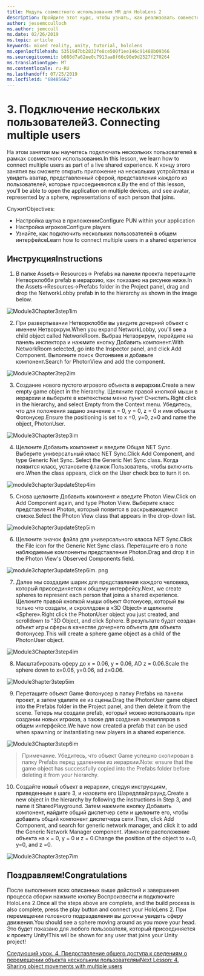 ```yaml
---
title: Модуль совместного использования MR для HoloLens 2
description: Пройдите этот курс, чтобы узнать, как реализовать совместное использование нескольких пользователей в приложении HoloLens 2.
author: jessemcculloch
ms.author: jemccull
ms.date: 02/26/2019
ms.topic: article
keywords: mixed reality, unity, tutorial, hololens
ms.openlocfilehash: 53519d7bb2832fe8ce500f1ee146c91488b09366
ms.sourcegitcommit: b086d7a62ee0c7913aa8f66c90e9d2527f270264
ms.translationtype: MT
ms.contentlocale: ru-RU
ms.lasthandoff: 07/25/2019
ms.locfileid: "68485662"
---
```

# <a name="3-connecting-multiple-users"></a><span data-ttu-id="bd8b4-104">3. Подключение нескольких пользователей</span><span class="sxs-lookup"><span data-stu-id="bd8b4-104">3. Connecting multiple users</span></span>

<span data-ttu-id="bd8b4-105">На этом занятии мы научитесь подключать нескольких пользователей в рамках совместного использования.</span><span class="sxs-lookup"><span data-stu-id="bd8b4-105">In this lesson, we learn how to connect multiple users as part of a live shared experience.</span></span> <span data-ttu-id="bd8b4-106">К концу этого занятия вы сможете открыть приложение на нескольких устройствах и увидеть аватар, представленный сферой, представления каждого из пользователей, которые присоединяются к.</span><span class="sxs-lookup"><span data-stu-id="bd8b4-106">By the end of this lesson, you'll be able to open the application on multiple devices, and see avatar, represented by a sphere, representations of each person that joins.</span></span> 

<span data-ttu-id="bd8b4-107">Служит</span><span class="sxs-lookup"><span data-stu-id="bd8b4-107">Objectives:</span></span>

- <span data-ttu-id="bd8b4-108">Настройка шутка в приложении</span><span class="sxs-lookup"><span data-stu-id="bd8b4-108">Configure PUN within your application</span></span>
- <span data-ttu-id="bd8b4-109">Настройка игроков</span><span class="sxs-lookup"><span data-stu-id="bd8b4-109">Configure players</span></span>
- <span data-ttu-id="bd8b4-110">Узнайте, как подключить нескольких пользователей в общем интерфейсе</span><span class="sxs-lookup"><span data-stu-id="bd8b4-110">Learn how to connect multiple users in a shared experience</span></span>

## <a name="instructions"></a><span data-ttu-id="bd8b4-111">Инструкция</span><span class="sxs-lookup"><span data-stu-id="bd8b4-111">Instructions</span></span>

1. <span data-ttu-id="bd8b4-112">В папке Assets-> Resources-> Prefabs на панели проекта перетащите Нетворклобби prefab в иерархию, как показано на рисунке ниже.</span><span class="sxs-lookup"><span data-stu-id="bd8b4-112">In the Assets->Resources->Prefabs folder in the Project panel, drag and drop the NetworkLobby prefab in to the hierarchy as shown in the image below.</span></span>

![Module3Chapter3step1im](images/module3chapter3step1im.PNG)

2. <span data-ttu-id="bd8b4-114">При развертывании Нетворклобби вы увидите дочерний объект с именем Нетворкрум.</span><span class="sxs-lookup"><span data-stu-id="bd8b4-114">When you expand NetworkLobby, you'll see a child object called NetworkRoom.</span></span> <span data-ttu-id="bd8b4-115">Выбрав Нетворкрум, перейдите на панель инспектора и нажмите кнопку Добавить компонент.</span><span class="sxs-lookup"><span data-stu-id="bd8b4-115">With NetworkRoom selected, go into the Inspector panel, and click Add Component.</span></span> <span data-ttu-id="bd8b4-116">Выполните поиск Фотонвиев и добавьте компонент.</span><span class="sxs-lookup"><span data-stu-id="bd8b4-116">Search for PhotonView and add the component.</span></span>

![Module3Chapter3tep2im](images/module3chapter3step2im.PNG)

3. <span data-ttu-id="bd8b4-118">Создание нового пустого игрового объекта в иерархии.</span><span class="sxs-lookup"><span data-stu-id="bd8b4-118">Create a new empty game object in the hierarchy.</span></span> <span data-ttu-id="bd8b4-119">Щелкните правой кнопкой мыши в иерархии и выберите в контекстном меню пункт Очистить.</span><span class="sxs-lookup"><span data-stu-id="bd8b4-119">Right click in the hierarchy, and select Empty from the Context menu.</span></span> <span data-ttu-id="bd8b4-120">Убедитесь, что для положения задано значение x = 0, y = 0, z = 0 и имя объекта Фотонусер.</span><span class="sxs-lookup"><span data-stu-id="bd8b4-120">Ensure the positioning is set to x =0, y=0, z=0 and name the object, PhotonUser.</span></span>

![Module3Chapter3step3im](images/module3chapter3step3im.PNG)

4. <span data-ttu-id="bd8b4-122">Щелкните Добавить компонент и введите Общая NET Sync. Выберите универсальный класс NET Sync.</span><span class="sxs-lookup"><span data-stu-id="bd8b4-122">Click Add Component, and type Generic Net Sync. Select the Generic Net Sync class.</span></span> <span data-ttu-id="bd8b4-123">Когда появится класс, установите флажок Пользователь, чтобы включить его.</span><span class="sxs-lookup"><span data-stu-id="bd8b4-123">When the class appears, click on the User check box to turn it on.</span></span> 

![module3chapter3updateStep4im](images/module3chapter3updateStep4im.png)

5. <span data-ttu-id="bd8b4-125">Снова щелкните Добавить компонент и введите Photon View.</span><span class="sxs-lookup"><span data-stu-id="bd8b4-125">Click on Add Component again, and type Photon View.</span></span> <span data-ttu-id="bd8b4-126">Выберите класс представления Photon, который появится в раскрывающемся списке.</span><span class="sxs-lookup"><span data-stu-id="bd8b4-126">Select the Photon View class that appears in the drop-down list.</span></span>

![module3chapter3updateStep5im](images/module3chapter3updateStep5im.png)

6. <span data-ttu-id="bd8b4-128">Щелкните значок файла для универсального класса NET Sync.</span><span class="sxs-lookup"><span data-stu-id="bd8b4-128">Click the File icon for the Generic Net Sync class.</span></span> <span data-ttu-id="bd8b4-129">Перетащите его в поле наблюдаемые компоненты представления Photon.</span><span class="sxs-lookup"><span data-stu-id="bd8b4-129">Drag and drop it in the Photon View's Observed Components field.</span></span> 

![module3chapter3updateStep6im. png](images/module3chapter3updateStep6im.png) 

7. <span data-ttu-id="bd8b4-131">Далее мы создадим шарик для представления каждого человека, который присоединяется к общему интерфейсу.</span><span class="sxs-lookup"><span data-stu-id="bd8b4-131">Next, we create spheres to represent each person that joins a shared experience.</span></span> <span data-ttu-id="bd8b4-132">Щелкните правой кнопкой мыши объект Фотонусер, который вы только что создали, и скроллдовн в «3D Object» и щелкните «Sphere».</span><span class="sxs-lookup"><span data-stu-id="bd8b4-132">Right click the PhotonUser object you just created, and scrolldown to "3D Object, and click Sphere.</span></span> <span data-ttu-id="bd8b4-133">В результате будет создан объект игры сферы в качестве дочернего объекта для объекта Фотонусер.</span><span class="sxs-lookup"><span data-stu-id="bd8b4-133">This will create a sphere game object as a child of the PhotonUser object.</span></span>

![Module3Chapter3step4im](images/module3chapter3step4im.PNG)

8. <span data-ttu-id="bd8b4-135">Масштабировать сферу до x = 0.06, y = 0.06, AD z = 0.06.</span><span class="sxs-lookup"><span data-stu-id="bd8b4-135">Scale the sphere down to x=0.06, y=0.06, ad z=0.06.</span></span>

![Module3hapter3step5im](images/module3chapter3step5im.PNG)

9. <span data-ttu-id="bd8b4-137">Перетащите объект Game Фотонусер в папку Prefabs на панели проект, а затем удалите ее из сцены.</span><span class="sxs-lookup"><span data-stu-id="bd8b4-137">Drag the PhotonUser game object into the Prefabs folder in the Project panel, and then delete it from the scene.</span></span> <span data-ttu-id="bd8b4-138">Теперь мы создали prefab, который можно использовать при создании новых игроков, а также для создания экземпляров в общем интерфейсе.</span><span class="sxs-lookup"><span data-stu-id="bd8b4-138">We have now created a prefab that can be used when spawning or instantiating new players in a shared experience.</span></span>

![Module3Chapter3step6im](images/module3chapter3step6im.PNG)

> <span data-ttu-id="bd8b4-140">Примечание. Убедитесь, что объект Game успешно скопирован в папку Prefabs перед удалением из иерархии.</span><span class="sxs-lookup"><span data-stu-id="bd8b4-140">Note: ensure that the game object has successfully copied into the Prefabs folder before deleting it from your hierarchy.</span></span>

10. <span data-ttu-id="bd8b4-141">Создайте новый объект в иерархии, следуя инструкциям, приведенным в шаге 3, и назовите его Шаредплайграунд.</span><span class="sxs-lookup"><span data-stu-id="bd8b4-141">Create a new object in the hierarchy by following the instructions in Step 3, and name it SharedPlayground.</span></span> <span data-ttu-id="bd8b4-142">Затем нажмите кнопку Добавить компонент, найдите общий диспетчер сети и щелкните его, чтобы добавить общий компонент диспетчера сети.</span><span class="sxs-lookup"><span data-stu-id="bd8b4-142">Then, click Add Component, and search for generic network manager, and click it to add the Generic Network Manager component.</span></span> <span data-ttu-id="bd8b4-143">Измените расположение объекта на x = 0, y = 0 и z = 0.</span><span class="sxs-lookup"><span data-stu-id="bd8b4-143">Change the position of the object to x=0, y=0, and z =0.</span></span>

![Module3Chapter3step7im](images/module3chapter3step7im.PNG)


## <a name="congratulations"></a><span data-ttu-id="bd8b4-145">Поздравляем!</span><span class="sxs-lookup"><span data-stu-id="bd8b4-145">Congratulations</span></span>

<span data-ttu-id="bd8b4-146">После выполнения всех описанных выше действий и завершения процесса сборки нажмите кнопку Воспроизвести и подключите HoloLens 2.</span><span class="sxs-lookup"><span data-stu-id="bd8b4-146">Once all the steps above are complete, and the build process is also complete, press the play button and connect your HoloLens 2.</span></span> <span data-ttu-id="bd8b4-147">При перемещении головного подразделения вы должны увидеть сферу движения.</span><span class="sxs-lookup"><span data-stu-id="bd8b4-147">You should see a sphere moving around as you move your head.</span></span> <span data-ttu-id="bd8b4-148">Это будет показано для любого пользователя, который присоединяется к проекту Unity!</span><span class="sxs-lookup"><span data-stu-id="bd8b4-148">This will be shown for any user that joins your Unity project!</span></span>

<span data-ttu-id="bd8b4-149">[Следующий урок. 4. Предоставление общего доступа к сведениям о перемещении объекта нескольким пользователям](mrlearning-sharing(photon)-ch4.md)</span><span class="sxs-lookup"><span data-stu-id="bd8b4-149">[Next Lesson: 4. Sharing object movements with multiple users](mrlearning-sharing(photon)-ch4.md)</span></span>

